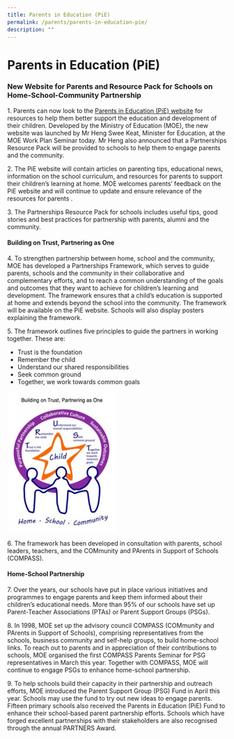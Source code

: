 ```yaml
---
title: Parents in Education (PiE)
permalink: /parents/parents-in-education-pie/
description: ""
---
```

# **Parents in Education (PiE)**

### **New Website for Parents and Resource Pack for Schools on Home-School-Community Partnership**

1\. Parents can now look to the&nbsp;[Parents in Education (PiE) website](http://www.moe.gov.sg/parents-in-education/)&nbsp;for resources to help them better support the education and development of their children. Developed by the Ministry of Education (MOE), the new website was launched by Mr Heng Swee Keat, Minister for Education, at the MOE Work Plan Seminar today. Mr Heng also announced that a Partnerships Resource Pack will be provided to schools to help them to engage parents and the community.

2\. The PiE website will contain articles on parenting tips, educational news, information on the school curriculum, and resources for parents to support their children’s learning at home. MOE welcomes parents’ feedback on the PiE website and will continue to update and ensure relevance of the resources for parents .

3\. The Partnerships Resource Pack for schools includes useful tips, good stories and best practices for partnership with parents, alumni and the community.

#### **Building on Trust, Partnering as One**

4\. To strengthen partnership between home, school and the community, MOE has developed a Partnerships Framework, which serves to guide parents, schools and the community in their collaborative and complementary efforts, and to reach a common understanding of the goals and outcomes that they want to achieve for children’s learning and development. The framework ensures that a child’s education is supported at home and extends beyond the school into the community. The framework will be available on the PiE website. Schools will also display posters explaining the framework.

5\. The framework outlines five principles to guide the partners in working together. These are:

*   Trust is the foundation
*   Remember the child
*   Understand our shared responsibilities
*   Seek common ground
*   Together, we work towards common goals


<img src="/images/2012_Parents_ParentsInLearning_Logo.jpg" style="width:50%">
		 
6\. The framework has been developed in consultation with parents, school leaders, teachers, and the COMmunity and PArents in Support of Schools (COMPASS).

#### **Home-School Partnership**

7\. Over the years, our schools have put in place various initiatives and programmes to engage parents and keep them informed about their children’s educational needs. More than 95% of our schools have set up Parent-Teacher Associations (PTAs) or Parent Support Groups (PSGs).

8\. In 1998, MOE set up the advisory council COMPASS (COMmunity and PArents in Support of Schools), comprising representatives from the schools, business community and self-help groups, to build home-school links. To reach out to parents and in appreciation of their contributions to schools, MOE organised the first COMPASS Parents Seminar for PSG representatives in March this year. Together with COMPASS, MOE will continue to engage PSGs to enhance home-school partnership.

9\. To help schools build their capacity in their partnership and outreach efforts, MOE introduced the Parent Support Group (PSG) Fund in April this year. Schools may use the fund to try out new ideas to engage parents. Fifteen primary schools also received the Parents in Education (PiE) Fund to enhance their school-based parent partnership efforts. Schools which have forged excellent partnerships with their stakeholders are also recognised through the annual PARTNERS Award.